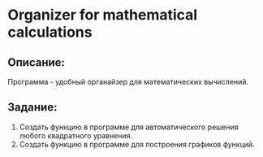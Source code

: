 # Organizer for mathematical calculations
## Описание:
Программа - удобный органайзер для математических вычислений.
## Задание:
1. Создать функцию в программе для автоматического решения любого квадратного уравнения.
2. Создать функцию в программе для построения графиков функций.
